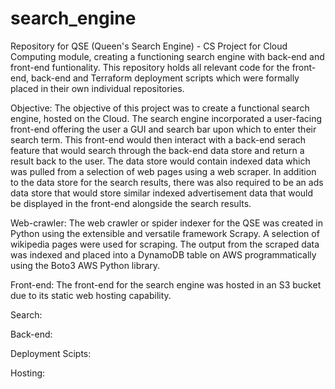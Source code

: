 # search_engine
Repository for QSE (Queen's Search Engine) - CS Project for Cloud Computing module, creating a functioning search engine with back-end and front-end funtionality. This repository holds all relevant code for the front-end, back-end and Terraform deployment scripts which were formally placed in their own individual repositories.

Objective:
The objective of this project was to create a functional search engine, hosted on the Cloud. The search engine incorporated a user-facing front-end offering the user a GUI and search bar upon which to enter their search term. This front-end would then interact with a back-end serach feature that would search through the back-end data store and return a result back to the user. The data store would contain indexed data which was pulled from a selection of web pages using a web scraper. In addition to the data store for the search results, there was also required to be an ads data store that would store similar indexed advertisement data that would be displayed in the front-end alongside the search results.

Web-crawler:
The web crawler or spider indexer for the QSE was created in Python using the extensible and versatile framework Scrapy. A selection of wikipedia pages were used for scraping. The output from the scraped data was indexed and placed into a DynamoDB table on AWS programmatically using the Boto3 AWS Python library. 

Front-end:
The front-end for the search engine was hosted in an S3 bucket due to its static web hosting capability. 

Search:

Back-end:

Deployment Scipts:

Hosting:
